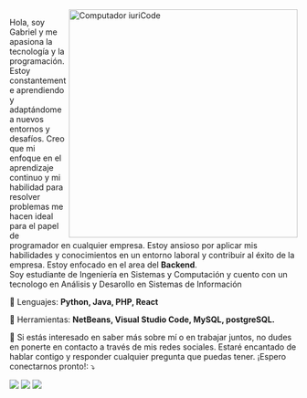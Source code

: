 <img src="https://raw.githubusercontent.com/MicaelliMedeiros/micaellimedeiros/master/image/computer-illustration.png" min-width="400px" max-width="400px" width="400px" align="right" alt="Computador iuriCode">

<p align="left"> 
 Hola, soy Gabriel y me apasiona la tecnología y la programación. Estoy constantemente aprendiendo y adaptándome a nuevos entornos y desafíos. Creo que mi enfoque en el aprendizaje continuo y mi habilidad para resolver problemas me hacen ideal para el papel de programador en cualquier empresa. Estoy ansioso por aplicar mis habilidades y conocimientos en un entorno laboral y contribuir al éxito de la empresa. Estoy enfocado en el area del <strong>Backend</strong>.<br>
  Soy estudiante de Ingeniería en Sistemas y Computación y cuento con un tecnologo en Análisis y Desarollo en Sistemas de Información
</p>

<p align="left">
  🦄 Lenguajes: <strong>Python, Java, PHP, React</strong>
</p>

<p align="left">
  💼 Herramientas: <strong>NetBeans, Visual Studio Code, MySQL, postgreSQL.</strong>
</p>

<p align="left">
  💌 Si estás interesado en saber más sobre mí o en trabajar juntos, no dudes en ponerte en contacto a través de mis redes sociales. Estaré encantado de hablar contigo y responder cualquier pregunta que puedas tener. ¡Espero conectarnos pronto!: ⤵️
</p>

<p align="left">
  <a href="https://gabo8191.github.io/portfolio/" alt="Mi Portafolio">
  <img src="https://img.shields.io/badge/website-000000?style=for-the-badge&logo=About.me&logoColor=white" /></a>

  <a href="https://www.linkedin.com/in/gabodev8191/" alt="Linkedin">
  <img src="https://img.shields.io/badge/-Linkedin-0e76a8?style=flat-square&logo=Linkedin&logoColor=white&link=LINK-DO-SEU-LINKEDIN" /></a>

  <a href="https://api.whatsapp.com/send?phone=573188708253" alt="WhatsApp">
  <img src="https://img.shields.io/badge/-WhatsApp-25d366?style=flat-square&labelColor=25d366&logo=whatsapp&logoColor=white&link=API-DO-SEU-WHATSAPP"/></a>
</p>  

